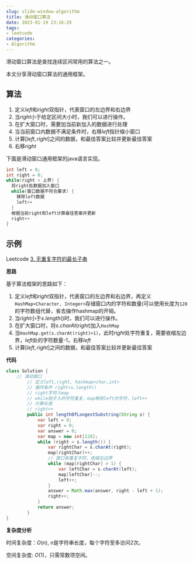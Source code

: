 ```yaml
---
slug: slide-window-algorithm
title: 滑动窗口算法
date: 2023-01-19 23:16:29
tags:
- leetcode
categories:
- Algorithm
---
```


滑动窗口算法是查找连续区间常用的算法之一。

本文分享滑动窗口算法的通用框架。

## 算法

1. 定义$left$和$right$双指针，代表窗口的左边界和右边界
2. 当$right$小于给定区间大小时，我们可以进行操作。
3. 在扩大窗口时，需要加当前新加入的数据进行处理
4. 当当前窗口内数据不满足条件时，右移$left$指针缩小窗口
5. 计算$[left,right]$之间的数据，和最佳答案比较并更新最佳答案
6. 右移$right$

下面是滑动窗口通用框架的java语言实现。

```java
int left = 0;
int right = 0;
while(right < 上界) {
  将right处数据加入窗口
  while(窗口数据不符合要求) {
    移除left数据
    left++
  }
  根据当前right和left计算最佳答案并更新
  right++
}
```

## 示例

Leetcode [3. 无重复字符的最长子串](https://leetcode.cn/problems/longest-substring-without-repeating-characters/description/)

**思路**

基于算法框架的思路如下：

1. 定义$left$和$right$双指针，代表窗口的左边界和右边界，再定义`HashMap<Character, Integer>`存储窗口内的字符和数量(可以使用长度为`128`的字符数组代替，省去操作hashmap的开销。
2. 当$right$小于$s.length()$时，我们可以进行操作。
3. 在扩大窗口时，将$s.charAt(right)$加入`HashMap`
4. 当`HashMap.get(s.charAt(right)>1)`，此时$right$处字符重复，需要收缩左边界，$left$处的字符数量-1，右移$left$
5. 计算$[left,right]$之间的数据，和最佳答案比较并更新最佳答案

**代码**

```java
class Solution {
    // 滑动窗口
        // 定义left,right, hashmap<char,int>
        // 循环条件 right<s.length()
        // right字符入map
        // while刚才入的字符重复，map移除left的字符，left++
        // 计算长度
        // right++
        public int lengthOfLongestSubstring(String s) {
            var left = 0;
            var right = 0;
            var answer = 0;
            var map = new int[128];
            while (right < s.length()) {
                var rightChar = s.charAt(right);
                map[rightChar]++;
                // 窗口有重复字符，收缩左边界
                while (map[rightChar] > 1) {
                    var leftChar = s.charAt(left);
                    map[leftChar]--;
                    left++;
                }
                answer = Math.max(answer, right - left + 1);
                right++;
            }
            return answer;
        }
}
```

**复杂度分析**

时间复杂度：$O(n)$, $n$是字符串长度，每个字符至多访问2次。

空间复杂度: $O(1)$，只需常数项空间。
